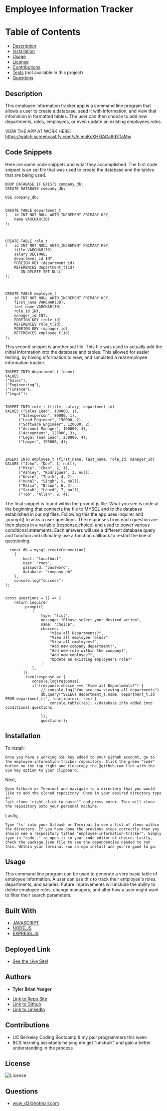 # Employee Information Tracker
 # Table of Contents
  * [Description](#description)
  * [Installation](#installation)
  * [Usage](#usage)
  * [License](#license)
  * [Contributions](#contributions)
  * [Tests](#tests) (not available in this project)
  * [Questions](#questions)
  
  ## Description  
  This employee information tracker app is a command line program that allows a user to create a database, seed it with information, and view that infomation in formatted tables. The user can then choose to add new departments, roles, employees, or even update an existing employees roles. 

  VIEW THE APP AT WORK HERE: https://watch.screencastify.com/v/nimoKcXHElAGa8d3TaMw

  ## Code Snippets
  Here are some code snippets and what they accomplished. The first code snippet is an sql file that was used to create the database and the tables that are being used. 
  ```
  DROP DATABASE IF EXISTS company_db;
  CREATE DATABASE company_db;

  USE company_db;


  CREATE TABLE department_t
  (   id INT NOT NULL AUTO_INCREMENT PRIMARY KEY,
      name VARCHAR(30)
  );



  CREATE TABLE role_t
  (   id INT NOT NULL AUTO_INCREMENT PRIMARY KEY,
      title VARCHAR(30),
      salary DECIMAL,
      department_id INT,
      FOREIGN KEY (department_id)
      REFERENCES department_t(id)
      -- ON DELETE SET NULL 
  );



  CREATE TABLE employee_t
  (   id INT NOT NULL AUTO_INCREMENT PRIMARY KEY,
      first_name VARCHAR(30),
      last_name VARCHAR(30),
      role_id INT,
      manager_id INT,
      FOREIGN KEY (role_id)
      REFERENCES role_t(id),
      FOREIGN KEY (manager_id)
      REFERENCES employee_t(id)
  );
  ```

  This second snippet is another sql file. This file was used to actually add the initial information into the database and tables. This allowed for easier testing, by having information to view, and simulated a real employee information tracker.    
  ```
  INSERT INTO department_t (name)
  VALUES
  ("Sales"),
  ("Engineering"),
  ("Finance"),
  ("Legal");
   

  INSERT INTO role_t (title, salary, department_id)
  VALUES ("Sales Lead", 100000, 1),
        ("Salesperson", 80000, 1),
        ("Lead Engineer", 150000, 2),
        ("Software Engineer", 120000, 2),
        ("Account Manager", 160000, 3),
        ("Accountant", 125000, 3),
        ("Legal Team Lead", 250000, 4),
        ("Lawyer", 190000, 4);
 


  INSERT INTO employee_t (first_name, last_name, role_id, manager_id)
  VALUES ("John", "Doe", 1, null),
        ("Mike", "Chan", 2, 1),
        ("Ashley", "Rodriguez", 3, null),
        ("Kevin", "Tupik", 4, 2),
        ("Kunal", "Singh", 5, null),
        ("Malia", "Brown", 6, 3),
        ("Sarah", "Lourd", 7, null),
        ("Tom", "Allen", 8, 4);
  ```

  The final snippet is found within the prompt.js file. What you see is code at the beginning that connects the file to MYSQL and to the database established in our sql files. Following this the app uses inquirer and .prompt() to asks a user questions. The responses from each question are then places in a variable (response.choice) and used to power various conditional statements. Each answers will use a different database query and function and ultimately use a function callback to restart the line of questioning. 
  ```
    const db = mysql.createConnection(
      {
          host: "localhost",
          user: "root",
          password: "password",
          database: "company_db"
      },
      console.log("success")
  );


  const questions = () => {
      return inquirer
          .prompt([
              {
                  type: "list",
                  message: "Please select your desired action",
                  name: "choice",
                  choices: [
                      "View all Departments?",
                      "View all employee roles?",
                      "View all employees?",
                      "Add new company department?",
                      "Add new role within the company?",
                      "Add new employee?",
                      "Update an existing employee's role?"
                  ]
              },
          ])
          .then(response => {
              console.log(response);
              if (response.choice === "View all Departments?") {
                  // console.log("You are now viewing all departments")
                  db.query("SELECT department_t.name, department_t.id FROM department_t;", function(err, res) {
                      console.table(res); //database info added into conditional questions. 
                      
                  });
                  questions();
  ```

  ## Installation
  To install:
  ```
  Once you have a working SSH key added to your Github account, go to the employee-information-tracker repository. Click the green "code" button on the top right and clonecopy the @github.com link with the SSH key option to your clipboard. 
  ```

  Next, 
  ```
  Open Gitbash or Terminal and navigate to a directory that you would like to add the cloned repository. Once in your desired directory type in
  "git clone 'right click to paste'" and press enter. This will clone the repository onto your personal machine.
  ```
  Lastly, 
  ```
  Type 'ls' into your Gitbash or Terminal to see a list of items within the directory. If you have done the previous steps correctly then you should see a respository titled "employee-information-tracker". Simply type in "code ." to open it in your code editor of choice. Lastly, check the package.json file to see the dependencies needed to run this. WIthin your terminal run an npm install and you're good to go. 

  ```

  ## Usage
  This command line program can be used to generate a very basic table of employee information. A user can use this to track their employee's roles, departments, and salaries. Future improvements will include the ability to delete employee roles, change managers, and alter how a user might want to filter their search parameters. 

  ## Built With
  * [JAVASCRIPT](https://developer.mozilla.org/en-US/docs/Web/JavaScript)
  * [NODE.JS](https://nodejs.org/en/)
  * [EXPRESS.JS](https://expressjs.com/)

  ## Deployed Link
* [See the Live Site!](https://tylerbyeager.github.io/employee-information-tracker/) 

## Authors

* **Tyler Brian Yeager**

- [Link to Repo Site](https://github.com/TylerBYeager/employee-information-tracker)
- [Link to Github](https://github.com/TylerBYeager/tylerbyeager.github.io)
- [Link to LinkedIn](https://www.linkedin.com/in/tyler-yeager-611926213/)

## Contributions

- UC Berkeley Coding Bootcamp & my pair programmers this week
- BCS learning assistants helping me get "unstuck" and gain a better understanding in the process

## License
![License](https://img.shields.io/badge/License-Apache-blue.svg)

## Questions
- wow_d2@hotmail.com